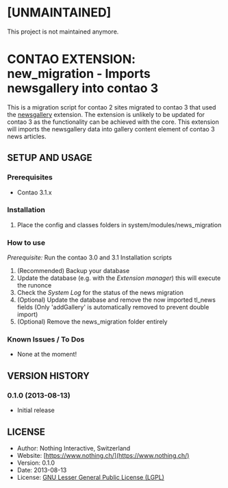 # [UNMAINTAINED]
This project is not maintained anymore.

# CONTAO EXTENSION: new_migration - Imports newsgallery into contao 3
This is a migration script for contao 2 sites migrated to contao 3 that used the [newsgallery](https://contao.org/en/extension-list/view/newsgallery.10000069.en.html) extension. The extension is unlikely to be updated for contao 3 as the functionality can be achieved with the core. This extension will imports the newsgallery data into gallery content element of contao 3 news articles.

## SETUP AND USAGE
### Prerequisites
 * Contao 3.1.x

### Installation
1. Place the config and classes folders in system/modules/news_migration

### How to use
_Prerequisite:_ Run the contao 3.0 and 3.1 Installation scripts

1. (Recommended) Backup your database
2. Update the database (e.g. with the _Extension manager_) this will execute the runonce
3. Check the _System Log_ for the status of the news migration
4. (Optional) Update the database and remove the now imported tl_news fields (Only 'addGallery' is automatically removed to prevent double import)
5. (Optional) Remove the news_migration folder entirely


### Known Issues / To Dos

* None at the moment!

## VERSION HISTORY

### 0.1.0 (2013-08-13)
* Initial release

## LICENSE
* Author:		Nothing Interactive, Switzerland
* Website: 		[https://www.nothing.ch/](https://www.nothing.ch/)
* Version: 		0.1.0
* Date: 		2013-08-13
* License: 		[GNU Lesser General Public License (LGPL)](http://www.gnu.org/licenses/lgpl.html)
